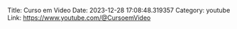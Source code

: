 Title: Curso em Video
Date: 2023-12-28 17:08:48.319357
Category: youtube
Link: https://www.youtube.com/@CursoemVideo
